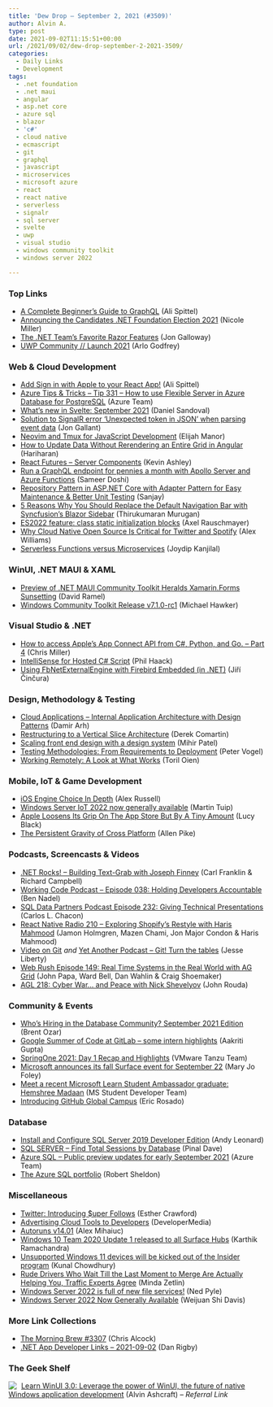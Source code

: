```yaml
---
title: 'Dew Drop – September 2, 2021 (#3509)'
author: Alvin A.
type: post
date: 2021-09-02T11:15:51+00:00
url: /2021/09/02/dew-drop-september-2-2021-3509/
categories:
  - Daily Links
  - Development
tags:
  - .net foundation
  - .net maui
  - angular
  - asp.net core
  - azure sql
  - blazor
  - 'c#'
  - cloud native
  - ecmascript
  - git
  - graphql
  - javascript
  - microservices
  - microsoft azure
  - react
  - react native
  - serverless
  - signalr
  - sql server
  - svelte
  - uwp
  - visual studio
  - windows community toolkit
  - windows server 2022

---
```

### <a name="top"></a>Top Links

  * <a href="https://welearncode.com/beginners-guide-graphql/" target="_blank" rel="noopener">A Complete Beginner&#8217;s Guide to GraphQL</a> (Ali Spittel)
  * <a href="https://dotnetfoundation.org/blog/2021/09/01/announcing-net-foundation-elections-2021" target="_blank" rel="noopener">Announcing the Candidates .NET Foundation Election 2021</a> (Nicole Miller)
  * <a href="https://dev.to/dotnet/the-net-team-s-favorite-razor-features-5b72" target="_blank" rel="noopener">The .NET Team&#8217;s Favorite Razor Features</a> (Jon Galloway)
  * <a href="https://medium.com/@Arlodottxt/uwp-community-launch-2021-d95fdb05693d?source=rss-c10ff97c1ada------2" target="_blank" rel="noopener">UWP Community // Launch 2021</a> (Arlo Godfrey)



### <a name="web"></a>Web & Cloud Development

  * <a href="https://welearncode.com/siwa/" target="_blank" rel="noopener">Add Sign in with Apple to your React App!</a> (Ali Spittel)
  * <a href="https://microsoft.github.io/AzureTipsAndTricks/blog/tip331.html" target="_blank" rel="noopener">Azure Tips & Tricks &#8211; Tip 331 &#8211; How to use Flexible Server in Azure Database for PostgreSQL</a> (Azure Team)
  * <a href="https://svelte.dev/blog/whats-new-in-svelte-september-2021" target="_blank" rel="noopener">What&#8217;s new in Svelte: September 2021</a> (Daniel Sandoval)
  * <a href="http://feedproxy.google.com/~r/jongallant/~3/OKE5eYwTRpM/" target="_blank" rel="noopener">Solution to SignalR error &#8216;Unexpected token in JSON&#8217; when parsing event data</a> (Jon Gallant)
  * <a href="https://elijahmanor.com/blog/neovim-tmux" target="_blank" rel="noopener">Neovim and Tmux for JavaScript Development</a> (Elijah Manor)
  * <a href="https://www.syncfusion.com/blogs/post/how-to-update-data-without-rerendering-an-entire-grid-in-angular.aspx" target="_blank" rel="noopener">How to Update Data Without Rerendering an Entire Grid in Angular</a> (Hariharan)
  * <a href="https://www.codeproject.com/Articles/5311828/React-Futures-Server-Components" target="_blank" rel="noopener">React Futures &#8211; Server Components</a> (Kevin Ashley)
  * <a href="https://techcommunity.microsoft.com/t5/healthcare-and-life-sciences/run-a-graphql-endpoint-for-pennies-a-month-with-apollo-server/ba-p/2704924?WT.mc_id=DOP-MVP-4025064" target="_blank" rel="noopener">Run a GraphQL endpoint for pennies a month with Apollo Server and Azure Functions</a> (Sameer Doshi)
  * <a href="https://procodeguide.com/programming/repository-pattern-in-aspnet-core/" target="_blank" rel="noopener">Repository Pattern in ASP.NET Core with Adapter Pattern for Easy Maintenance & Better Unit Testing</a> (Sanjay)
  * <a href="https://www.syncfusion.com/blogs/post/replace-default-navigation-with-syncfusion-blazor-sidebar.aspx" target="_blank" rel="noopener">5 Reasons Why You Should Replace the Default Navigation Bar with Syncfusion’s Blazor Sidebar</a> (Thirukumaran Murugan)
  * <a href="http://feedproxy.google.com/~r/2ality/~3/e_pCnNfUJ60/class-static-block.html" target="_blank" rel="noopener">ES2022 feature: class static initialization blocks</a> (Axel Rauschmayer)
  * <a href="https://thenewstack.io/why-cloud-native-open-source-is-critical-for-twitter-and-spotify/" target="_blank" rel="noopener">Why Cloud Native Open Source Is Critical for Twitter and Spotify</a> (Alex Williams)
  * <a href="https://www.developer.com/design/serverless-functions-vs-microservices/" target="_blank" rel="noopener">Serverless Functions versus Microservices</a> (Joydip Kanjilal)



### <a name="silverlight"></a>WinUI, .NET MAUI & XAML

  * <a href="https://visualstudiomagazine.com/articles/2021/09/01/maui-toolkit-preview.aspx" target="_blank" rel="noopener">Preview of .NET MAUI Community Toolkit Heralds Xamarin.Forms Sunsetting</a> (David Ramel)
  * <a href="https://github.com/CommunityToolkit/WindowsCommunityToolkit/releases/tag/v7.1.0-rc1" target="_blank" rel="noopener">Windows Community Toolkit Release v7.1.0-rc1</a> (Michael Hawker)



### <a name="dotnet"></a>Visual Studio & .NET

  * <a href="https://rajapet.com/2021/09/01/how-to-access-apples-app-connect-api-from-c-python-and-go-part-4/" target="_blank" rel="noopener">How to access Apple’s App Connect API from C#, Python, and Go. – Part 4</a> (Chris Miller)
  * <a href="http://feeds.haacked.com/~r/haacked/~3/gf3qkqbIImI/" target="_blank" rel="noopener">IntelliSense for Hosted C# Script</a> (Phil Haack)
  * <a href="https://www.tabsoverspaces.com/233869-using-fbnetexternalengine-with-firebird-embedded-in-net?utm_source=feed" target="_blank" rel="noopener">Using FbNetExternalEngine with Firebird Embedded (in .NET)</a> (Jiří Činčura)



### <a name="design"></a>Design, Methodology & Testing

  * <a href="http://feedproxy.google.com/~r/netCurryRecentArticles/~3/NuVI2lZZcJs/ShowArticle.aspx" target="_blank" rel="noopener">Cloud Applications &#8211; Internal Application Architecture with Design Patterns</a> (Damir Arh)
  * <a href="https://codeopinion.com/restructuring-to-a-vertical-slice-architecture/" target="_blank" rel="noopener">Restructuring to a Vertical Slice Architecture</a> (Derek Comartin)
  * <a href="https://stackoverflow.blog/2021/09/01/scaling-front-end-design-with-a-design-system/" target="_blank" rel="noopener">Scaling front end design with a design system</a> (Mihir Patel)
  * <a href="https://feeds.telerik.com/link/10828/14725494/testing-methodologies-requirements-deployment" target="_blank" rel="noopener">Testing Methodologies: From Requirements to Deployment</a> (Peter Vogel)
  * <a href="https://bendyworks.com/blog/working-remotely-a-look-at-what-works/index" target="_blank" rel="noopener">Working Remotely: A Look at What Works</a> (Toril Oien)



### <a name="mobile"></a>Mobile, IoT & Game Development

  * <a href="https://infrequently.org/2021/08/webkit-ios-deep-dive/" target="_blank" rel="noopener">iOS Engine Choice In Depth</a> (Alex Russell)
  * <a href="https://techcommunity.microsoft.com/t5/internet-of-things/windows-server-iot-2022-now-generally-available/ba-p/2703521?WT.mc_id=DOP-MVP-4025064" target="_blank" rel="noopener">Windows Server IoT 2022 now generally available</a> (Martin Tuip)
  * <a href="http://www.i-programmer.info/news/201-ios/14835-apple-loosens-its-grip-on-the-app-store-but-by-a-tiny-amount.html" target="_blank" rel="noopener">Apple Loosens Its Grip On The App Store But By A Tiny Amount</a> (Lucy Black)
  * <a href="https://www.allenpike.com/2021/gravity-of-cross-platform-apps" target="_blank" rel="noopener">The Persistent Gravity of Cross Platform</a> (Allen Pike)



### <a name="podcasts"></a>Podcasts, Screencasts & Videos

  * <a href="http://www.dotnetrocks.com/default.aspx?ShowNum=1755" target="_blank" rel="noopener">.NET Rocks! &#8211; Building Text-Grab with Joseph Finney</a> (Carl Franklin & Richard Campbell)
  * <a href="https://www.bennadel.com/blog/4105-working-code-podcast-episode-038-holding-developers-accountable.htm" target="_blank" rel="noopener">Working Code Podcast &#8211; Episode 038: Holding Developers Accountable</a> (Ben Nadel)
  * <a href="https://sqldatapartners.com/2021/09/01/episode-232-giving-technical-presentations/" target="_blank" rel="noopener">SQL Data Partners Podcast Episode 232: Giving Technical Presentations</a> (Carlos L. Chacon)
  * <a href="https://www.reactnativeradio.com/" target="_blank" rel="noopener">React Native Radio 210 &#8211; Exploring Shopify’s Restyle with Haris Mahmood</a> (Jamon Holmgren, Mazen Chami, Jon Major Condon & Haris Mahmood)
  * <a href="http://feedproxy.google.com/~r/JesseLiberty-SilverlightGeek/~3/0bf4rfTwKV0/" target="_blank" rel="noopener">Video on Git</a> _and_ <a href="http://feedproxy.google.com/~r/JesseLiberty-SilverlightGeek/~3/U3Hm9VYvRNo/" target="_blank" rel="noopener">Yet Another Podcast &#8211; Git! Turn the tables</a> (Jesse Liberty)
  * <a href="http://www.webrush.io/" target="_blank" rel="noopener">Web Rush Episode 149: Real Time Systems in the Real World with AG Grid</a> (John Papa, Ward Bell, Dan Wahlin & Craig Shoemaker)
  * <a href="https://www.ageekleader.com/agl-218-cyber-war-and-peace-with-nick-shevelyov/" target="_blank" rel="noopener">AGL 218: Cyber War… and Peace with Nick Shevelyov</a> (John Rouda)



### <a name="events"></a>Community & Events

  * <a href="http://feedproxy.google.com/~r/BrentOzar-SqlServerDba/~3/4QPPCE0DXA0/" target="_blank" rel="noopener">Who’s Hiring in the Database Community? September 2021 Edition</a> (Brent Ozar)
  * <a href="https://about.gitlab.com/blog/2021/09/01/gsoc-at-gitlab/" target="_blank" rel="noopener">Google Summer of Code at GitLab – some intern highlights</a> (Aakriti Gupta)
  * <a href="https://tanzu.vmware.com/content/home-page/springone-2021-day-1-recap-and-highlights" target="_blank" rel="noopener">SpringOne 2021: Day 1 Recap and Highlights</a> (VMware Tanzu Team)
  * <a href="https://www.zdnet.com/article/microsoft-announces-its-fall-surface-event-for-september-22/#ftag=RSSbaffb68" target="_blank" rel="noopener">Microsoft announces its fall Surface event for September 22</a> (Mary Jo Foley)
  * <a href="https://techcommunity.microsoft.com/t5/student-developer-blog/meet-a-recent-microsoft-learn-student-ambassador-graduate/ba-p/2680825?WT.mc_id=DOP-MVP-4025064" target="_blank" rel="noopener">Meet a recent Microsoft Learn Student Ambassador graduate: Hemshree Madaan</a> (MS Student Developer Team)
  * <a href="https://github.blog/2021-09-01-introducing-github-global-campus/" target="_blank" rel="noopener">Introducing GitHub Global Campus</a> (Eric Rosado)



### <a name="sql"></a>Database

  * <a href="https://andyleonard.blog/2021/09/install-and-configure-sql-server-2019-developer-edition/" target="_blank" rel="noopener">Install and Configure SQL Server 2019 Developer Edition</a> (Andy Leonard)
  * <a href="https://blog.sqlauthority.com/2021/09/02/sql-server-find-total-sessions-by-database/?utm_source=rss&utm_medium=rss&utm_campaign=sql-server-find-total-sessions-by-database" target="_blank" rel="noopener">SQL SERVER – Find Total Sessions by Database</a> (Pinal Dave)
  * <a href="https://azure.microsoft.com/en-us/updates/azure-sql-public-preview-updates-for-early-september-2021/?WT.mc_id=DOP-MVP-4025064" target="_blank" rel="noopener">Azure SQL &#8211; Public preview updates for early September 2021</a> (Azure Team)
  * <a href="https://www.red-gate.com/simple-talk/cloud/azure/the-azure-sql-portfolio/" target="_blank" rel="noopener">The Azure SQL portfolio</a> (Robert Sheldon)



### <a name="misc"></a>Miscellaneous

  * <a href="https://blog.twitter.com/en_us/topics/product/2021/introducing-super-follows" target="_blank" rel="noopener">Twitter: Introducing $uper Follows</a> (Esther Crawford)
  * <a href="https://developermedia.com/advertising-cloud-tools-to-developers/" target="_blank" rel="noopener">Advertising Cloud Tools to Developers</a> (DeveloperMedia)
  * <a href="https://techcommunity.microsoft.com/t5/sysinternals-blog/autoruns-v14-01/ba-p/2708458?WT.mc_id=DOP-MVP-4025064" target="_blank" rel="noopener">Autoruns v14.01</a> (Alex Mihaiuc)
  * <a href="https://techcommunity.microsoft.com/t5/surface-it-pro-blog/windows-10-team-2020-update-1-released-to-all-surface-hubs/ba-p/2653503?WT.mc_id=DOP-MVP-4025064" target="_blank" rel="noopener">Windows 10 Team 2020 Update 1 released to all Surface Hubs</a> (Karthik Ramachandra)
  * <a href="http://feedproxy.google.com/~r/kunal2383/~3/Bfc-Hvr1o-w/unsupported-windows-11-devices.html" target="_blank" rel="noopener">Unsupported Windows 11 devices will be kicked out of the Insider program</a> (Kunal Chowdhury)
  * <a href="https://www.inc.com/minda-zetlin/zipper-merge-driving-merging-courtesy-rules-state-laws-heavy-traffic.html" target="_blank" rel="noopener">Rude Drivers Who Wait Till the Last Moment to Merge Are Actually Helping You, Traffic Experts Agree</a> (Minda Zetlin)
  * <a href="https://techcommunity.microsoft.com/t5/storage-at-microsoft/windows-server-2022-is-full-of-new-file-services/ba-p/2637323?WT.mc_id=DOP-MVP-4025064" target="_blank" rel="noopener">Windows Server 2022 is full of new file services!</a> (Ned Pyle)
  * <a href="https://techcommunity.microsoft.com/t5/containers/windows-server-2022-now-generally-available/ba-p/2689973?WT.mc_id=DOP-MVP-4025064" target="_blank" rel="noopener">Windows Server 2022 Now Generally Available</a> (Weijuan Shi Davis)



### <a name="links"></a>More Link Collections

  * <a href="http://feedproxy.google.com/~r/ReflectivePerspective/~3/x9_i3INNmx8/" target="_blank" rel="noopener">The Morning Brew #3307</a> (Chris Alcock)
  * <a href="https://links.danrigby.com/2021/09/app-developer-links-2021-09-02/" target="_blank" rel="noopener">.NET App Developer Links &#8211; 2021-09-02</a> (Dan Rigby)



### <a name="shelf"></a>The Geek Shelf

<a href="https://www.amazon.com/dp/1800208669/?tag=amavin-20" target="_blank" rel="noopener"><img decoding="async" align="left" style="margin: 0px 5px 0px 0px; border: 0px currentcolor; border-image: none; float: left; display: inline; background-image: none;" src="https://m.media-amazon.com/images/I/41Z9lMC71WL._SS135_.jpg" border="0" /></a>&nbsp;<a href="https://www.amazon.com/dp/1800208669/?tag=amavin-20" target="_blank" rel="noopener">Learn WinUI 3.0: Leverage the power of WinUI, the future of native Windows application development</a> (Alvin Ashcraft) _&#8211; Referral Link_